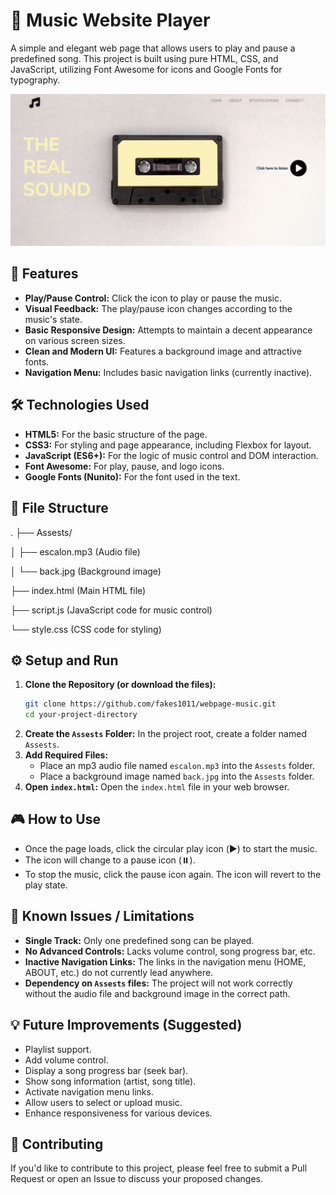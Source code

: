 # 🎵 Music Website Player

A simple and elegant web page that allows users to play and pause a predefined song. This project is built using pure HTML, CSS, and JavaScript, utilizing Font Awesome for icons and Google Fonts for typography.

![Screenshot of the page](Assests/screenshot.png)

## 🚀 Features

*   **Play/Pause Control:** Click the icon to play or pause the music.
*   **Visual Feedback:** The play/pause icon changes according to the music's state.
*   **Basic Responsive Design:** Attempts to maintain a decent appearance on various screen sizes.
*   **Clean and Modern UI:** Features a background image and attractive fonts.
*   **Navigation Menu:** Includes basic navigation links (currently inactive).

## 🛠️ Technologies Used

*   **HTML5:** For the basic structure of the page.
*   **CSS3:** For styling and page appearance, including Flexbox for layout.
*   **JavaScript (ES6+):** For the logic of music control and DOM interaction.
*   **Font Awesome:** For play, pause, and logo icons.
*   **Google Fonts (Nunito):** For the font used in the text.

## 📂 File Structure

.
├── Assests/

│ ├── escalon.mp3 (Audio file)

│ └── back.jpg (Background image)

├── index.html (Main HTML file)

├── script.js (JavaScript code for music control)

└── style.css (CSS code for styling)

## ⚙️ Setup and Run

1.  **Clone the Repository (or download the files):**
    ```bash
    git clone https://github.com/fakes1011/webpage-music.git
    cd your-project-directory
    ```
2.  **Create the `Assests` Folder:**
    In the project root, create a folder named `Assests`.
3.  **Add Required Files:**
    *   Place an mp3 audio file named `escalon.mp3` into the `Assests` folder.
    *   Place a background image named `back.jpg` into the `Assests` folder.
4.  **Open `index.html`:**
    Open the `index.html` file in your web browser.

## 🎮 How to Use

*   Once the page loads, click the circular play icon (▶️) to start the music.
*   The icon will change to a pause icon (⏸️).
*   To stop the music, click the pause icon again. The icon will revert to the play state.

## 🐛 Known Issues / Limitations

*   **Single Track:** Only one predefined song can be played.
*   **No Advanced Controls:** Lacks volume control, song progress bar, etc.
*   **Inactive Navigation Links:** The links in the navigation menu (HOME, ABOUT, etc.) do not currently lead anywhere.
*   **Dependency on `Assests` files:** The project will not work correctly without the audio file and background image in the correct path.

## 💡 Future Improvements (Suggested)

*   Playlist support.
*   Add volume control.
*   Display a song progress bar (seek bar).
*   Show song information (artist, song title).
*   Activate navigation menu links.
*   Allow users to select or upload music.
*   Enhance responsiveness for various devices.

## 🤝 Contributing

If you'd like to contribute to this project, please feel free to submit a Pull Request or open an Issue to discuss your proposed changes.
